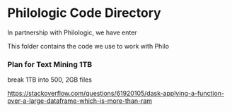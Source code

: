 # Philologic Code Directory

In partnership with Philologic, we have enter

This folder contains the code we use to work with Philo


### Plan for Text Mining 1TB 

break 1TB into 500, 2GB files 

https://stackoverflow.com/questions/61920105/dask-applying-a-function-over-a-large-dataframe-which-is-more-than-ram
